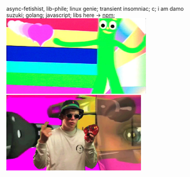 <!-- [![Top Langs](https://github-readme-stats.vercel.app/api/top-langs/?username=matthewzito&layout=compact&theme=dracula&langs_count=16)](https://github.com/matthewzito/github-readme-stats) -->
async-fetishist, lib-phile; linux genie; transient insomniac; c; i am damo suzuki; golang; javascript; libs here -> [npm](https://www.npmjs.com/~magister_zito); 
<img src="./paperrad.jpg" height="200" /><img src="./lean.gif" height="200" />



